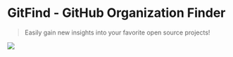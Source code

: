# GitFind - GitHub Organization Finder

> Easily gain new insights into your favorite open source projects!

![](http://recordit.co/wwjr7tzwB1.gif)
